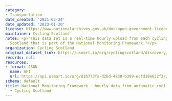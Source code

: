 ```yaml
---
category:
- Transportation
date_created: '2021-03-24'
date_updated: '2023-01-20'
license: https://www.nationalarchives.gov.uk/doc/open-government-licence/version/3/
maintainer: Cycling Scotland
notes: <p>"This data set is a real-time hourly upload from each cycling counter across
  Scotland that is part of the National Monitoring Framework."</p>
organization: Cycling Scotland
original_dataset_link: https://usmart.io/org/cyclingscotland/discovery/discovery-view-detail/7ffbe5d6-fa13-4352-829d-0bb0a58e3355
records: null
resources:
- format: JSON
  name: API
  url: https://api.usmart.io/org/d1b773fa-d2bd-4830-b399-ecfd18e832f3/208316af-3d06-4b86-83e9-2cf025393d1c/1/urql
schema: default
title: National Monitoring Framework - hourly data from automatic cycling counters
  - Cycling Scotland
---
```

